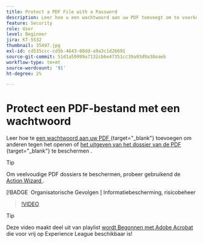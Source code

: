 ```yaml
---
title: Protect a PDF File with a Password
description: Leer hoe u een wachtwoord aan uw PDF toevoegt om te voorkomen dat anderen het bestand openen of bewerken
feature: Security
role: User
level: Beginner
jira: KT-5532
thumbnail: 35497.jpg
exl-id: cd535ccc-cd5b-4643-88dd-a9a3c1d26691
source-git-commit: 51d1a59999a7132cb6e47351cc39a93d9a38eaeb
workflow-type: tm+mt
source-wordcount: '91'
ht-degree: 2%

---
```


# Protect een PDF-bestand met een wachtwoord

Leer hoe te [ een wachtwoord aan uw PDF ](https://www.adobe.com/nl/acrobat/online/password-protect-pdf.html){target="_blank"}  toevoegen om anderen tegen het openen of [ het uitgeven van het dossier van de PDF ](https://www.adobe.com/nl/acrobat/online/pdf-editor.html){target="_blank"} te beschermen .

>[!TIP]
>
>Om veelvoudige PDF dossiers te beschermen, probeer gebruikend de [ Action Wizard ](../advanced-tasks/action.md).

[!BADGE &#x200B; Organisatorische Gevolgen &#x200B;]
Informatiebescherming, risicobeheer

>[!VIDEO](https://video.tv.adobe.com/v/35497?quality=12&learn=on&hidetitle=true)

>[!TIP]
>
>Deze video maakt deel uit van playlist [ wordt Begonnen met Adobe Acrobat ](https://experienceleague.adobe.com/en/playlists/acrobat-get-started-business-users) die voor vrij op Experience League beschikbaar is!